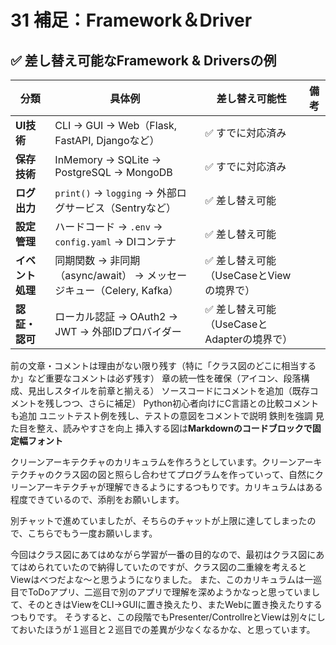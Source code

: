 # 31 補足：Framework＆Driver

## ✅ 差し替え可能なFramework & Driversの例

| 分類 | 具体例 | 差し替え可能性 | 備考 |
| --- | --- | --- | --- |
| **UI技術** | CLI → GUI → Web（Flask, FastAPI, Djangoなど） | ✅ すでに対応済み |  |
| **保存技術** | InMemory → SQLite → PostgreSQL → MongoDB | ✅ すでに対応済み |  |
| **ログ出力** | `print()` → `logging` → 外部ログサービス（Sentryなど） | ✅ 差し替え可能 |  |
| **設定管理** | ハードコード → `.env` → `config.yaml` → DIコンテナ | ✅ 差し替え可能 |  |
| **イベント処理** | 同期関数 → 非同期（async/await） → メッセージキュー（Celery, Kafka） | ✅ 差し替え可能（UseCaseとViewの境界で） |  |
| **認証・認可** | ローカル認証 → OAuth2 → JWT → 外部IDプロバイダー | ✅ 差し替え可能（UseCaseとAdapterの境界で） |  |

前の文章・コメントは理由がない限り残す（特に「クラス図のどこに相当するか」など重要なコメントは必ず残す）
章の統一性を確保（アイコン、段落構成、見出しスタイルを前章と揃える）
ソースコードにコメントを追加（既存コメントを残しつつ、さらに補足）
Python初心者向けにC言語との比較コメントも追加
ユニットテスト例を残し、テストの意図をコメントで説明
鉄則を強調
見た目を整え、読みやすさを向上
挿入する図は**Markdownのコードブロックで固定幅フォント**

クリーンアーキテクチャのカリキュラムを作ろうとしています。クリーンアーキテクチャのクラス図の図と照らし合わせてプログラムを作っていって、自然にクリーンアーキテクチャが理解できるようにするつもりです。カリキュラムはある程度できているので、添削をお願いします。

別チャットで進めていましたが、そちらのチャットが上限に達してしまったので、こちらでもう一度お願いします。

今回はクラス図にあてはめながら学習が一番の目的なので、最初はクラス図にあてはめられていたので納得していたのですが、クラス図の二重線を考えるとViewはべつだよな～と思うようになりました。
また、このカリキュラムは一巡目でToDoアプリ、二巡目で別のアプリで理解を深めようかなっと思っていまして、そのときはViewをCLI→GUIに置き換えたり、またWebに置き換えたりするつもりです。
そうすると、この段階でもPresenter/ControllreとViewは別々にしておいたほうが１巡目と２巡目での差異が少なくなるかな、と思っています。